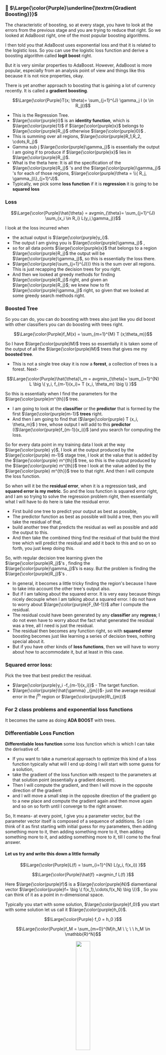### 🔲 $\Large{\color{Purple}\underline{\textrm{Gradient Boosting}}}$
The characteristic of boosting, so at every stage, you have to look at the errors from the previous stage and you are trying to reduce that right. So we looked at AdaBoost right, one of the most popular boosting algorithms. 

I then told you that AdaBoost uses exponential loss and that it is related to the logistic loss. So you can use the logistic loss function and derive a boosting algorithm called **logit boost** right. 

But it is very similar properties to AdaBoost. However, AdaBoost is more popular, especially from an analysis point of view and things like this because it is not nice properties, okay. 

There is yet another approach to boosting that is gaining a lot of currency recently. It is called a **gradient boosting**.

$$\Large{\color{Purple}T(x; \theta)= \sum_{j=1}^{J} \gamma_j I (x \in R_j)}$$

* This is the Regression Tree.
* $\large{\color{purple}I}$ is an **identity function**, which is $\large{\color{purple}1}$ if $\large{\color{purple}x}$ belongs to $\large{\color{purple}R_j}$ otherwise $\large{\color{purple}0}$ .
* This is summing over all regions, $\large{\color{purple}R_1,R_2, \cdots,R_j}$
* Gamma sub j $\large{\color{purple}\gamma_j}$ is essentially the output I am going if to produce if $\large{\color{purple}x}$ lies in $\large{\color{purple}R_j}$.
* What is the theta here: It is all the specification of the $\large{\color{purple}R_j}$ 's and the $\large{\color{purple}\gamma_j}$ 's for each of those regions, $\large{\color{purple}\theta = \\{ R_j, \gamma_j\\}_{j=1}^J}$.
* Typically, we pick some **loss function** if it is **regression** it is going to be **squared loss**

### Loss

$$\Large{\color{Purple}\hat{\theta} = avgmin_{\theta}= \sum_{j=1}^{J} \sum_{x_i \in R_i} L(y_i,\gamma_j)}$$


I look at the loss incurred when 
* the actual output is $\large{\color{purple}y_i}$.
* The output I am giving you is $\large{\color{purple}\gamma_j}$ ,
* so for all data points $\large{\color{purple}x}$ that belongs to a region $\large{\color{purple}R_j}$ the output will be $\large{\color{purple}\gamma_j}$, so this is essentially the loss there.
*  $\large{\color{purple}\sum_{j=1}^{J}}} this is the sum over all regions. This is just recapping the decision trees for you right.
*  And then we looked at greedy methods for finding $\large{\color{purple}R_j}$ right, and given an $\large{\color{purple}R_j}$; we knew how to fit $\large{\color{purple}\gamma_j}$ right, so given that we looked at some greedy search methods right.

### Boosted Tree
So you can do, you can do boosting with trees also just like you did boost with other classifiers you can do boosting with trees right.

$$\Large{\color{Purple}f_M(x) = \sum_{m=1}^{M} T (x;\theta_m)}$$

So I have $\large{\color{purple}M}$ trees so essentially it is taken some of the output of all the $\large{\color{purple}M}$ trees that gives me my **boosted tree**.
* This is not a single tree okay it is now a **forest**,  a collection of trees is a forest. Next-

$$\Large{\color{Purple}\hat{\theta}\_m = avgmin_{\theta}= \sum_{i=1}^{N} L \big \( y_i, f_{m-1}(x_i)+ T (x_i, \theta_m) \big \) }$$


So this is essentially when I find the parameters for the $\large{\color{purple}m^{th}}$ tree.
* I am going to look at the **classifier** or the **predictor** that is formed by the first $\large{\color{purple}m-1}$ **trees** right.
* And then I am going to find that ($\large{\color{purple} T (x_i, \theta_m}$ ) tree, whose output I will add to this **predictor** (($\large{\color{purple}f_{m-1}(x_i)}$ )and you search for computing the loss.

So for every data point in my training data  I look at the way $\large{\color{purple} y}$, I look at the output produced by the $\large{\color{purple} m-1}$ stage tree, I look at the value that is added by the $\large{\color{purple} m^{th}}$ tree, so this is the output produced by the $\large{\color{purple} m^{th}}$ tree I look at the value added by the $\large{\color{purple} m^{th}}$ tree to that right. And then I will compute the loss function.

 So when will it be the **residual error**, when it is a regression task, and **squared error is my metric**. So and the loss function is squared error right, and I am so trying to solve the regression problem right, then essentially what I will have to do here is take the residual error. 
 
* First build one tree to predict your output as best as possible,
* The predictor function as best as possible will build a tree, then you will take the residual of that,
* build another tree that predicts the residual as well as possible and add the output to this.
* And then take the combined thing find the residual of that build the third tree which will predict the residual and add it back to this and so on so forth, you just keep doing this.

So, with regular decision tree learning given the  $\large{\color{purple}R_j}$'s , finding the  $\large{\color{purple}\gamma_j}$’s is easy. But the problem is finding the $\large{\color{purple}R_j}$'s . 
* In general, it becomes a little tricky finding the region's because I have to take into account the other tree's output also.
* But if I am talking about the squared error. It is very easy because things nicely decouple when I am talking about a squared error. I do not have to worry about  $\large{\color{purple}F_{M-1}}$ after I compute the residual.
* The residual could have been generated by any **classifier** any **regress**; I do not even have to worry about the fact what generated the residual was a tree, all I need is just the residual.
* The residual then becomes any function right, so with **squared error** boosting becomes just like learning a series of decision trees, nothing special about it.
* But if you have other kinds of **loss functions**, then we will have to worry about how to accommodate it, but at least in this case.

### Squared error loss:
Pick the tree that best predict the residual.
* $\large{\color{purple}y_i -f_{m-1}(x_i)}$ - The target function.
* $\large{\color{purple}\hat{\gamma} _{jm}}$- just the average residual error in the j<sup>th</sup> region or $\large{\color{purple}R\_{jm}}$


### For 2 class problems and exponential loss functions
It becomes the same as doing **ADA BOOST** with trees.

  
### Differentiable Loss Function
**Differentiable loss function** some loss function which is which I can take the derivative of.

* If you want to take a numerical approach to optimize this kind of a loss function typically what will I end up doing I will start with some guess for a solution,
* take the gradient of the loss function with respect to the parameters at that solution point (essentially a gradient descent).
* Then I will compute the gradient, and then I will move in the opposite direction of the gradient
* and I will move a small step in the opposite direction of the gradient go to a new place and compute the gradient again and then move again and so on so forth until I converge to the right answer.

So, It means- at every point, I give you a parameter vector, but the parameter vector itself is composed of a sequence of additions. So I can think of it as first starting with initial guess for my parameters, then adding something more to it, then adding something more to it, then adding something more to it, and adding something more to it, till I come to the final answer.

#### Let us try and write this down a little formally
  
$$\Large{\color{Purple}L(f) = \sum_{i=1}^{N} L(y_i, f(x_i)) }$$

$$\Large{\color{Purple}\hat{f} =avgmin_f L(f) }$$

Here $\large{\color{purple}f}$ is a $\large{\color{purple}N}$ diamentianal vector $\large{\color{purple}f= \big \( f(x_1),\cdots,f(x_N) \big \)}$ , So you can think of it as a point in n-dimensional space.

Typically you start with some solution, $\large{\color{purple}f_0}$ you start with some solution let us call it $\large{\color{purple}h_0}$. 

$$\Large{\color{Purple} f_0 = h_0 }$$

$$\Large{\color{Purple}f_M = \sum_{m=0}^{M}h_M  \ \; \  \ h_M  \in \mathbb{R}^N}$$

<p align="center">
 <img src="https://github.com/iAmKankan/MachineLearning_With_Python/assets/12748752/a537f7a6-98b4-4a26-aa53-535cbbceed46" width=30%/>
</p>


So you can think of it like this I start somewhere here that is my $\large{\color{purple}f_0}$ right. And then, I compute the gradient and move in the opposite direction, so I take a small step in the opposite direction, so I come down that gives me a new set of parameters right. So this is one $\large{\color{purple}\theta}$, below this is another set of $\large{\color{purple}\theta}$, and this will give me another $\large{\color{purple}f}$.

But instead of saying that this will give me another $\large{\color{purple}f}$, so I am going to say that okay -
* This is one $\large{\color{purple}f}$.
* I add something to it , so that gives me the second $\large{\color{purple}f}$.
* So what I am computing in every step is the amount that I add to the previous solution to derive my new solution okay.

So I am calculating $\large{\color{purple}\theta}$  and $\large{\color{purple}f}$ here, so what I have here is $\large{\color{purple}\theta}$ corresponding to every $\large{\color{purple}\theta}$ I have here there will be an $\large{\color{purple}f}$ corresponding to every parameter setting I will have that will be output vector $\large{\color{purple}f}$ when I change $\large{\color{purple}\theta}$ this values will change right.

### Steepest Descent

$$\Large{\color{Purple}h_m = x_m g_m}$$

$$\Large{\color{Purple}g_{im}= \left \[ \dfrac{\partial L (y_i,f(x_i)}{\partial f(x_i)} \right \]_{f(x_i) f\_{m-1}(x_i)}}$$



Since I have not chosen any arbitrary parameterizations to form a θ right for the F, I have not chosen any parameterization θ or anything right. So the parameters of F are the output set each one of the input points to see the way I characterize my function F is looking at okay, what will be the value of F at X1, what will be the value of F at X2 and so on so forthright, I do not have any other parameterization for it. So instead of finding your δL/δθ you find that I am writing it as δL/δF okay. So F(xi) is essentially the output of F at Xi and what is F here, it is Fm-1 because I am determining the M stage I am looking at the m-1 guess for my function right.
